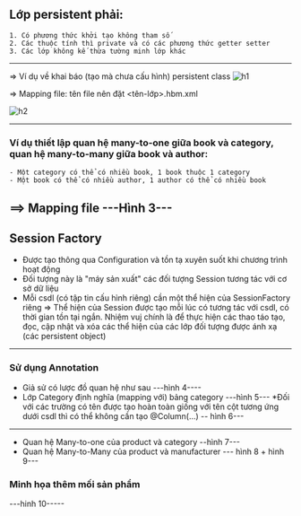 ## Lớp persistent phải:
	1. Có phương thức khởi tạo không tham số
	2. Các thuộc tính thì private và có các phương thức getter setter
	3. Các lớp không kế thừa tường minh lớp khác
---
=> Ví dụ về khai báo (tạo mà chưa cấu hình) persistent class
![h1](https://user-images.githubusercontent.com/49097311/199010460-352e4458-39a6-44e3-b86e-9f9203bca1c8.PNG)

=> Mapping file: tên file nên đặt <tên-lớp>.hbm.xml

![h2](https://user-images.githubusercontent.com/49097311/199010729-f9eb487f-28a9-4430-923e-4b86f1261a7d.PNG)

---
### Ví dụ thiết lập quan hệ many-to-one giữa book và category, quan hệ many-to-many giữa book và author:
	- Một category có thể có nhiều book, 1 book thuộc 1 category
	- Một book có thể có nhiều author, 1 author có thể có nhiều book
==> Mapping file
---Hình 3---
----
## Session Factory
- Được tạo thông qua Configuration và tồn tạ xuyên suốt khi chương trình hoạt động
- Đối tượng này là "máy sản xuất" các đối tượng Session tương tác với cơ sở dữ liệu
- Mỗi csdl (có tập tin cấu hình riêng) cần một thể hiện của SessionFactory riêng
=> Thể hiện của Session được tạo mỗi lúc có tương tác với csdl, có thời gian tồn tại ngắn. Nhiệm vuj chính là để thực hiện các thao táo tạo, đọc, cập nhật và xóa các thể hiện của các lớp đối tượng được ánh xạ (các persistent object)
-------------------------
### Sử dụng Annotation
- Giả sử có lược đồ quan hệ như sau
---hình 4----
- Lớp Category định nghĩa (mapping với) bảng category
---hình 5---
*Đối với các trường có tên được tạo hoàn toàn giống với tên cột tương ứng dưới csdl thì có thể không cần tạo @Column(...)
-- hình 6---
-----
- Quan hệ Many-to-one của product và category
--hình 7---
- Quan hệ Many-to-Many của product và manufacturer
--- hình 8 + hình 9---
### Minh họa thêm mối sản phẩm
---hinh 10-----
 

